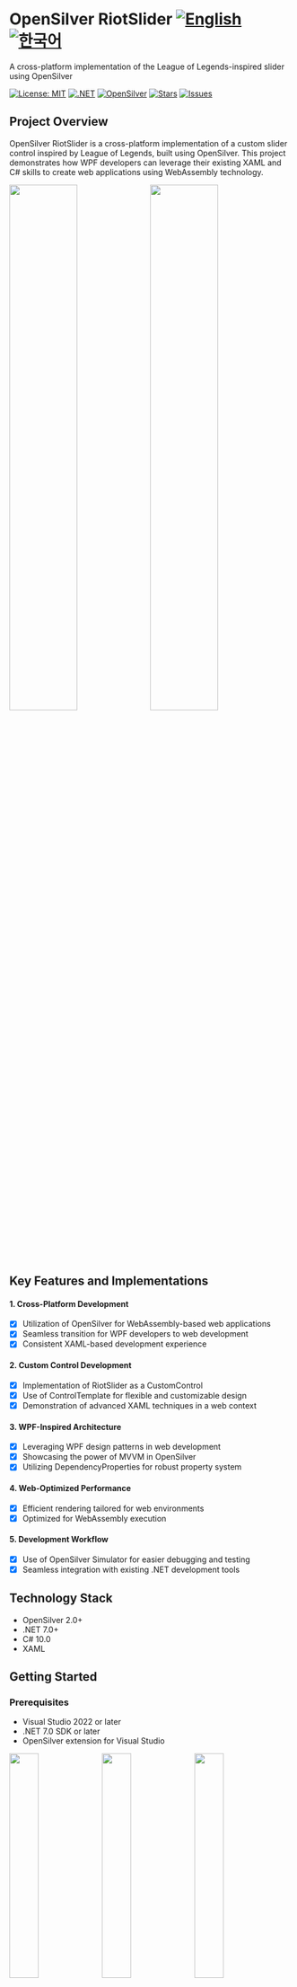 # OpenSilver RiotSlider [![English](https://img.shields.io/badge/Language-English-blue.svg)](README.md) [![한국어](https://img.shields.io/badge/Language-한국어-red.svg)](README.ko.md)

A cross-platform implementation of the League of Legends-inspired slider using OpenSilver

[![License: MIT](https://img.shields.io/badge/License-MIT-yellow.svg)](https://opensource.org/licenses/MIT)
[![.NET](https://img.shields.io/badge/.NET-7.0+-blue.svg)](https://dotnet.microsoft.com/download)
[![OpenSilver](https://img.shields.io/badge/OpenSilver-2.0-brightgreen.svg)](https://opensilver.net/)
[![Stars](https://img.shields.io/github/stars/jamesnet214/riotslider-opensilver.svg)](https://github.com/jamesnet214/riotslider-opensilver/stargazers)
[![Issues](https://img.shields.io/github/issues/jamesnet214/riotslider-opensilver.svg)](https://github.com/jamesnet214/riotslider-opensilver/issues)




## Project Overview

OpenSilver RiotSlider is a cross-platform implementation of a custom slider control inspired by League of Legends, built using OpenSilver. This project demonstrates how WPF developers can leverage their existing XAML and C# skills to create web applications using WebAssembly technology.

<img src="https://github.com/user-attachments/assets/7d4d9dd5-5858-4a25-a7fc-b449fdb34eb5" width="49%"/>
<img src="https://github.com/user-attachments/assets/84f8f5d5-f220-4408-bfc6-aa29af6ae1f9" width="49%"/>

## Key Features and Implementations
#### 1. Cross-Platform Development
- [x] Utilization of OpenSilver for WebAssembly-based web applications
- [x] Seamless transition for WPF developers to web development
- [x] Consistent XAML-based development experience

#### 2. Custom Control Development
- [x] Implementation of RiotSlider as a CustomControl
- [x] Use of ControlTemplate for flexible and customizable design
- [x] Demonstration of advanced XAML techniques in a web context

#### 3. WPF-Inspired Architecture
- [x] Leveraging WPF design patterns in web development
- [x] Showcasing the power of MVVM in OpenSilver
- [x] Utilizing DependencyProperties for robust property system

#### 4. Web-Optimized Performance
- [x] Efficient rendering tailored for web environments
- [x] Optimized for WebAssembly execution

#### 5. Development Workflow
- [x] Use of OpenSilver Simulator for easier debugging and testing
- [x] Seamless integration with existing .NET development tools

## Technology Stack
- OpenSilver 2.0+
- .NET 7.0+
- C# 10.0
- XAML

## Getting Started
### Prerequisites
- Visual Studio 2022 or later
- .NET 7.0 SDK or later
- OpenSilver extension for Visual Studio

<img src="https://github.com/user-attachments/assets/af70f422-7057-4e77-a54d-042ee8358d2a" width="32%"/>
<img src="https://github.com/user-attachments/assets/f2e8c10f-1690-47a3-b748-cbe54e0d9d72" width="32%"/>
<img src="https://github.com/user-attachments/assets/227f7522-d30e-4ac7-a3e5-ef264b04fb29" width="32%"/>

### Installation and Execution
#### 1. Clone the repository:

```
git clone https://github.com/jamesnet214/riotslider-opensilver.git
```

#### 2. Open the solution
- [x] Visual Studio

#### 3. Set up and Run
- [x] Set OpenSilverRiotSlider.Browser as the startup project
- [x] Build and run the project
- [x] For debugging, use OpenSilverRiotSlider.Simulator

## Learning Opportunities
This project offers valuable insights for WPF developers transitioning to web development:
1. **XAML in Web Development**: Learn how to use familiar XAML in a web context
2. **CustomControl in OpenSilver**: Understand the nuances of creating custom controls for web
3. **WebAssembly Integration**: Explore how .NET applications can run in browsers via WebAssembly
4. **Cross-Platform UI Design**: Master techniques for creating consistent UIs across platforms
5. **Performance Optimization**: Learn to optimize XAML-based controls for web environments

## Contributing
Contributions to OpenSilver RiotSlider are welcome! Feel free to submit issues, create pull requests, or suggest improvements.

## License
This project is licensed under the MIT License - see the [LICENSE](LICENSE) file for details.

## Contact
- Website: https://jamesnet.dev
- Email: james@jamesnet.dev, vickyqu115@hotmail.com

Explore the possibilities of cross-platform development with OpenSilver RiotSlider!
